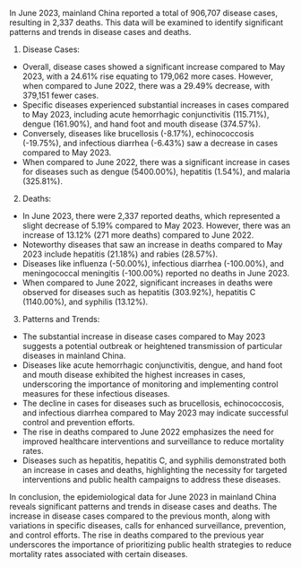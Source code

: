 In June 2023, mainland China reported a total of 906,707 disease cases, resulting in 2,337 deaths. This data will be examined to identify significant patterns and trends in disease cases and deaths.

1. Disease Cases:
- Overall, disease cases showed a significant increase compared to May 2023, with a 24.61% rise equating to 179,062 more cases. However, when compared to June 2022, there was a 29.49% decrease, with 379,151 fewer cases.
- Specific diseases experienced substantial increases in cases compared to May 2023, including acute hemorrhagic conjunctivitis (115.71%), dengue (161.90%), and hand foot and mouth disease (374.57%).
- Conversely, diseases like brucellosis (-8.17%), echinococcosis (-19.75%), and infectious diarrhea (-6.43%) saw a decrease in cases compared to May 2023.
- When compared to June 2022, there was a significant increase in cases for diseases such as dengue (5400.00%), hepatitis (1.54%), and malaria (325.81%).

2. Deaths:
- In June 2023, there were 2,337 reported deaths, which represented a slight decrease of 5.19% compared to May 2023. However, there was an increase of 13.12% (271 more deaths) compared to June 2022.
- Noteworthy diseases that saw an increase in deaths compared to May 2023 include hepatitis (21.18%) and rabies (28.57%).
- Diseases like influenza (-50.00%), infectious diarrhea (-100.00%), and meningococcal meningitis (-100.00%) reported no deaths in June 2023.
- When compared to June 2022, significant increases in deaths were observed for diseases such as hepatitis (303.92%), hepatitis C (1140.00%), and syphilis (13.12%).

3. Patterns and Trends:
- The substantial increase in disease cases compared to May 2023 suggests a potential outbreak or heightened transmission of particular diseases in mainland China.
- Diseases like acute hemorrhagic conjunctivitis, dengue, and hand foot and mouth disease exhibited the highest increases in cases, underscoring the importance of monitoring and implementing control measures for these infectious diseases.
- The decline in cases for diseases such as brucellosis, echinococcosis, and infectious diarrhea compared to May 2023 may indicate successful control and prevention efforts.
- The rise in deaths compared to June 2022 emphasizes the need for improved healthcare interventions and surveillance to reduce mortality rates.
- Diseases such as hepatitis, hepatitis C, and syphilis demonstrated both an increase in cases and deaths, highlighting the necessity for targeted interventions and public health campaigns to address these diseases.

In conclusion, the epidemiological data for June 2023 in mainland China reveals significant patterns and trends in disease cases and deaths. The increase in disease cases compared to the previous month, along with variations in specific diseases, calls for enhanced surveillance, prevention, and control efforts. The rise in deaths compared to the previous year underscores the importance of prioritizing public health strategies to reduce mortality rates associated with certain diseases.